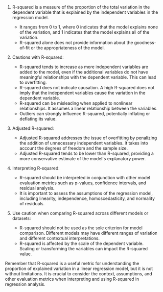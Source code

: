 1. R-squared is a measure of the proportion of the total variation in the dependent variable that is explained by the independent variables in the regression model.

	- It ranges from 0 to 1, where 0 indicates that the model explains none of the variation, and 1 indicates that the model explains all of the variation.
	- R-squared alone does not provide information about the goodness-of-fit or the appropriateness of the model.

2. Cautions with R-squared:

	- R-squared tends to increase as more independent variables are added to the model, even if the additional variables do not have meaningful relationships with the dependent variable. This can lead to overfitting.
	- R-squared does not indicate causation. A high R-squared does not imply that the independent variables cause the variation in the dependent variable.
	- R-squared can be misleading when applied to nonlinear relationships. It assumes a linear relationship between the variables.
	- Outliers can strongly influence R-squared, potentially inflating or deflating its value.

3. Adjusted R-squared:

	- Adjusted R-squared addresses the issue of overfitting by penalizing the addition of unnecessary independent variables. It takes into account the degrees of freedom and the sample size.
	- Adjusted R-squared tends to be lower than R-squared, providing a more conservative estimate of the model's explanatory power.

4. Interpreting R-squared:

	- R-squared should be interpreted in conjunction with other model evaluation metrics such as p-values, confidence intervals, and residual analysis.
	- It is important to assess the assumptions of the regression model, including linearity, independence, homoscedasticity, and normality of residuals.

5. Use caution when comparing R-squared across different models or datasets:

	- R-squared should not be used as the sole criterion for model comparison. Different models may have different ranges of variation and different contextual interpretations.
	- R-squared is affected by the scale of the dependent variable. Scaling or transforming the variables can impact the R-squared value.

Remember that R-squared is a useful metric for understanding the proportion of explained variation in a linear regression model, but it is not without limitations. It is crucial to consider the context, assumptions, and other evaluation metrics when interpreting and using R-squared in regression analysis.